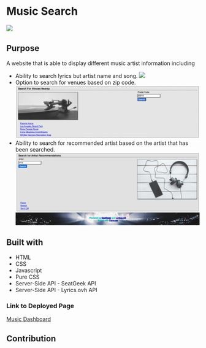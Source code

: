 
# Music Search
![](./assets/images/Screen%20Shot%202022-03-12%20at%205.47.54%20PM.png)

## Purpose
A website that is able to display different music artist information including
* Ability to search lyrics but artist name and song.
![](./assets/lyrics-ss.png)
* Option to search for venues based on zip code.
![](./assets/venues-ss.png)
* Ability to search for recommended artist based on the artist that has been searched.
![](./assets/artist-rec-ss.png)

## Built with
* HTML
* CSS
* Javascript
* Pure CSS
* Server-Side API - SeatGeek API
* Server-Side API - Lyrics.ovh API


### Link to Deployed Page
[Music Dashboard](https://arankin7.github.io/project1_MusicDashboard/)

## Contribution




